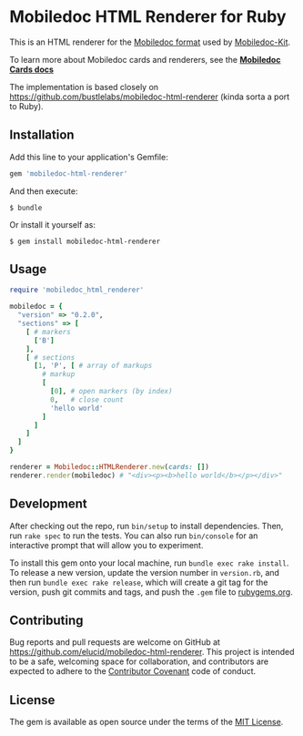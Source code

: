# Mobiledoc HTML Renderer for Ruby

This is an HTML renderer for the [Mobiledoc format](https://github.com/bustlelabs/mobiledoc-kit/blob/master/MOBILEDOC.md) used by [Mobiledoc-Kit](https://github.com/bustlelabs/mobiledoc-kit).

To learn more about Mobiledoc cards and renderers, see the **[Mobiledoc Cards docs](https://github.com/bustlelabs/mobiledoc-kit/blob/master/CARDS.md)**

The implementation is based closely on https://github.com/bustlelabs/mobiledoc-html-renderer (kinda sorta a port to Ruby).

## Installation

Add this line to your application's Gemfile:

```ruby
gem 'mobiledoc-html-renderer'
```

And then execute:

    $ bundle

Or install it yourself as:

    $ gem install mobiledoc-html-renderer

## Usage

```ruby
require 'mobiledoc_html_renderer'

mobiledoc = {
  "version" => "0.2.0",
  "sections" => [
    [ # markers
      ['B']
    ],
    [ # sections
      [1, 'P', [ # array of markups
        # markup
        [
          [0], # open markers (by index)
          0,   # close count
          'hello world'
        ]
      ]
    ]
  ]
}

renderer = Mobiledoc::HTMLRenderer.new(cards: [])
renderer.render(mobiledoc) # "<div><p><b>hello world</b></p></div>"
```

## Development

After checking out the repo, run `bin/setup` to install dependencies. Then, run `rake spec` to run the tests. You can also run `bin/console` for an interactive prompt that will allow you to experiment.

To install this gem onto your local machine, run `bundle exec rake install`. To release a new version, update the version number in `version.rb`, and then run `bundle exec rake release`, which will create a git tag for the version, push git commits and tags, and push the `.gem` file to [rubygems.org](https://rubygems.org).

## Contributing

Bug reports and pull requests are welcome on GitHub at https://github.com/elucid/mobiledoc-html-renderer. This project is intended to be a safe, welcoming space for collaboration, and contributors are expected to adhere to the [Contributor Covenant](contributor-covenant.org) code of conduct.


## License

The gem is available as open source under the terms of the [MIT License](http://opensource.org/licenses/MIT).

